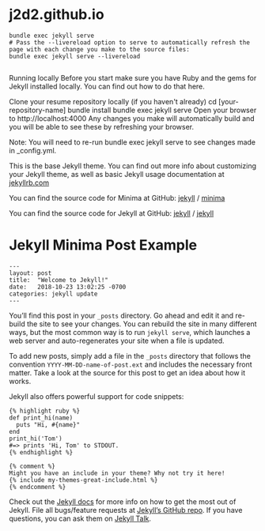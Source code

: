 # j2d2.github.io

```
bundle exec jekyll serve
# Pass the --livereload option to serve to automatically refresh the page with each change you make to the source files: 
bundle exec jekyll serve --livereload


```

Running locally
Before you start make sure you have Ruby and the gems for Jekyll installed locally. You can find out how to do that here.

Clone your resume repository locally (if you haven't already)
cd [your-repository-name]
bundle install
bundle exec jekyll serve
Open your browser to http://localhost:4000
Any changes you make will automatically build and you will be able to see these by refreshing your browser.

Note: You will need to re-run bundle exec jekyll serve to see changes made in _config.yml.



This is the base Jekyll theme. You can find out more info about customizing your Jekyll theme, as well as basic Jekyll usage documentation at [jekyllrb.com](https://jekyllrb.com/)

You can find the source code for Minima at GitHub:
[jekyll][jekyll-organization] /
[minima](https://github.com/jekyll/minima)

You can find the source code for Jekyll at GitHub:
[jekyll][jekyll-organization] /
[jekyll](https://github.com/jekyll/jekyll)


[jekyll-organization]: https://github.com/jekyll

# Jekyll Minima Post Example
```
---
layout: post
title:  "Welcome to Jekyll!"
date:   2018-10-23 13:02:25 -0700
categories: jekyll update
---
```
You’ll find this post in your `_posts` directory. Go ahead and edit it and re-build the site to see your changes. You can rebuild the site in many different ways, but the most common way is to run `jekyll serve`, which launches a web server and auto-regenerates your site when a file is updated.

To add new posts, simply add a file in the `_posts` directory that follows the convention `YYYY-MM-DD-name-of-post.ext` and includes the necessary front matter. Take a look at the source for this post to get an idea about how it works.

Jekyll also offers powerful support for code snippets:

```
{% highlight ruby %}
def print_hi(name)
  puts "Hi, #{name}"
end
print_hi('Tom')
#=> prints 'Hi, Tom' to STDOUT.
{% endhighlight %}
```

```
{% comment %}
Might you have an include in your theme? Why not try it here!
{% include my-themes-great-include.html %}
{% endcomment %}
```

Check out the [Jekyll docs][jekyll-docs] for more info on how to get the most out of Jekyll. File all bugs/feature requests at [Jekyll’s GitHub repo][jekyll-gh]. If you have questions, you can ask them on [Jekyll Talk][jekyll-talk].

[jekyll-docs]: https://jekyllrb.com/docs/home
[jekyll-gh]:   https://github.com/jekyll/jekyll
[jekyll-talk]: https://talk.jekyllrb.com/

